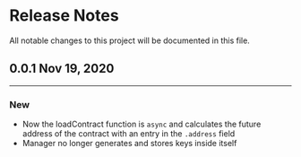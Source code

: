 # Release Notes

All notable changes to this project will be documented in this file.

## 0.0.1 Nov 19, 2020

---

### New

- Now the loadContract function is `async` and calculates the future address of the contract with an entry in the `.address` field
- Manager no longer generates and stores keys inside itself
